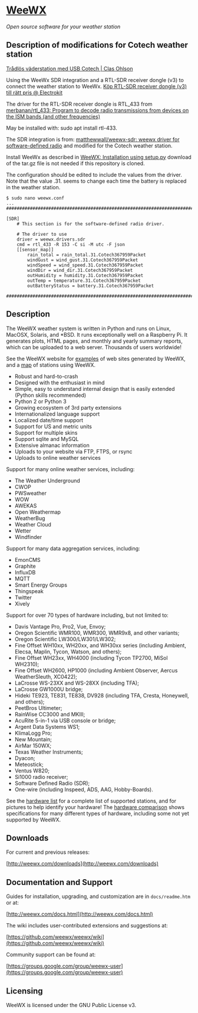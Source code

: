 # [WeeWX](http://www.weewx.com)
*Open source software for your weather station*

## Description of modifications for Cotech weather station
[Trådlös väderstation med USB Cotech | Clas Ohlson](https://www.clasohlson.com/se/Tr%C3%A5dl%C3%B6s-v%C3%A4derstation-med-USB-Cotech/p/36-7959)

Using the WeeWx SDR integration and a RTL-SDR receiver dongle (v3) to connect the weather station to WeeWx.
[Köp RTL-SDR receiver dongle (v3) till rätt pris @ Electrokit](https://www.electrokit.com/produkt/rtl-sdr-receiver-dongle-v3/)

The driver for the  RTL-SDR receiver dongle is RTL_433 from [merbanan/rtl_433: Program to decode radio transmissions from devices on the ISM bands (and other frequencies)](https://github.com/merbanan/rtl_433)

May be installed with: sudo apt install rtl-433.

The SDR integration is from: [matthewwall/weewx-sdr: weewx driver for software-defined radio](https://github.com/matthewwall/weewx-sdr/) and modified for the Cotech weather station.

Install WeeWx as described in [WeeWX: Installation using setup.py](http://weewx.com/docs.html/latest/setup.htm)
download of the tar.gz file is not needed if this repository is cloned.

The configuration should be edited to include the values from the driver.
Note that the value .31. seems to change each time the battery is replaced in
the weather station.

```
$ sudo nano weewx.conf
...
##############################################################################

[SDR]
    # This section is for the software-defined radio driver.

    # The driver to use
    driver = weewx.drivers.sdr
    cmd = rtl_433 -R 153 -C si -M utc -F json
    [[sensor_map]]
        rain_total = rain_total.31.Cotech367959Packet
        windGust = wind_gust.31.Cotech367959Packet
        windSpeed = wind_speed.31.Cotech367959Packet
        windDir = wind_dir.31.Cotech367959Packet
        outHumidity = humidity.31.Cotech367959Packet
        outTemp = temperature.31.Cotech367959Packet
        outBatteryStatus = battery.31.Cotech367959Packet

##############################################################################
```

## Description

The WeeWX weather system is written in Python and runs on Linux, MacOSX,
Solaris, and *BSD.  It runs exceptionally well on a Raspberry Pi.  It generates
plots, HTML pages, and monthly and yearly summary reports, which can be
uploaded to a web server. Thousands of users worldwide!

See the WeeWX website for [examples](http://weewx.com/showcase.html) of web
sites generated by WeeWX, and a [map](http://weewx.com/stations.html) of
stations using WeeWX.

* Robust and hard-to-crash
* Designed with the enthusiast in mind
* Simple, easy to understand internal design that is easily extended (Python skills recommended)
* Python 2 or Python 3
* Growing ecosystem of 3rd party extensions
* Internationalized language support
* Localized date/time support
* Support for US and metric units
* Support for multiple skins
* Support sqlite and MySQL
* Extensive almanac information
* Uploads to your website via FTP, FTPS, or rsync
* Uploads to online weather services

Support for many online weather services, including:

* The Weather Underground
* CWOP
* PWSweather
* WOW
* AWEKAS
* Open Weathermap
* WeatherBug
* Weather Cloud
* Wetter
* Windfinder

Support for many data aggregation services, including:

* EmonCMS
* Graphite
* InfluxDB
* MQTT
* Smart Energy Groups
* Thingspeak
* Twitter
* Xively

Support for over 70 types of hardware including, but not limited to:

* Davis Vantage Pro, Pro2, Vue, Envoy;
* Oregon Scientific WMR100, WMR300, WMR9x8, and other variants;
* Oregon Scientific LW300/LW301/LW302;
* Fine Offset WH10xx, WH20xx, and WH30xx series (including Ambient, Elecsa, Maplin, Tycon, Watson, and others);
* Fine Offset WH23xx, WH4000 (including Tycon TP2700, MiSol WH2310);
* Fine Offset WH2600, HP1000 (including Ambient Observer, Aercus WeatherSleuth, XC0422);
* LaCrosse WS-23XX and WS-28XX (including TFA);
* LaCrosse GW1000U bridge;
* Hideki TE923, TE831, TE838, DV928 (including TFA, Cresta, Honeywell, and others);
* PeetBros Ultimeter;
* RainWise CC3000 and MKIII;
* AcuRite 5-in-1 via USB console or bridge;
* Argent Data Systems WS1;
* KlimaLogg Pro;
* New Mountain;
* AirMar 150WX;
* Texas Weather Instruments;
* Dyacon;
* Meteostick;
* Ventus W820;
* Si1000 radio receiver;
* Software Defined Radio (SDR);
* One-wire (including Inspeed, ADS, AAG, Hobby-Boards).

See the [hardware list](http://www.weewx.com/hardware.html) for a complete list
of supported stations, and for pictures to help identify your hardware!  The
[hardware comparison](http://www.weewx.com/hwcmp.html) shows specifications for
many different types of hardware, including some not yet supported by WeeWX.

## Downloads

For current and previous releases:

[http://weewx.com/downloads](http://weewx.com/downloads)

## Documentation and Support

Guides for installation, upgrading, and customization are in `docs/readme.htm`
or at:

[http://weewx.com/docs.html](http://weewx.com/docs.html)

The wiki includes user-contributed extensions and suggestions at:

[https://github.com/weewx/weewx/wiki](https://github.com/weewx/weewx/wiki)

Community support can be found at:

[https://groups.google.com/group/weewx-user](https://groups.google.com/group/weewx-user)

<h2>Licensing</h2>

WeeWX is licensed under the GNU Public License v3.
